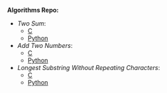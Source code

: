 **Algorithms Repo:**

- _Two Sum_: 
    - [C](https://github.com/milostiv/Algorithms/tree/master/leetCode/c/p1_TwoSum/lc1.c) 
    - [Python](https://github.com/milostiv/Algorithms/tree/master/leetCode/python/p1_TwoSum/lc1.py)
- _Add Two Numbers_: 
    - [C](https://github.com/milostiv/Algorithms/blob/master/leetCode/c/p2_AddTwoNumbers/lc2.c) 
    - [Python](https://github.com/milostiv/Algorithms/blob/master/leetCode/python/p2_AddTwoNumbers/lc2.py)
- _Longest Substring Without Repeating Characters_:
    - [C](https://github.com/milostiv/Algorithms/blob/master/leetCode/c/p3_LongestSubstringWithoutRepeatingCharacters/lc3.c) 
    - [Python](https://github.com/milostiv/Algorithms/blob/master/leetCode/python/p3_LongestSubstringWithoutRepeatingCharacters/lc3.py)
